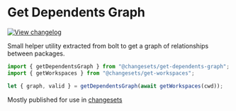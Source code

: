 # Get Dependents Graph

[![View changelog](https://img.shields.io/badge/changelogs.xyz-Explore%20Changelog-brightgreen)](https://changelogs.xyz/@changesets/get-dependents-graph)

Small helper utility extracted from bolt to get a graph of relationships between packages.

```ts
import { getDependentsGraph } from "@changesets/get-dependents-graph";
import { getWorkspaces } from "@changesets/get-workspaces";

let { graph, valid } = getDependentsGraph(await getWorkspaces(cwd));
```

Mostly published for use in [changesets](https://www.npmjs.com/package/@changesets/cli)
